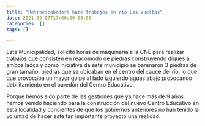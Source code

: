 ```yaml
---
title: "Retroescabadora hace trabajos en río Las Vueltas"
date: 2021-09-07T17:00:00-06:00
categories: []
tags: []

---
```


Esta Municipalidad, solicitó horas de maquinaria a la CNE para realizar trabajos que consisten en reacomodo de piedras construyendo diques a ambos lados y como iniciativa de este municipio se barenaron 3 piedras de gran tamaño, piedras que se ubicaban en el centro del cauce del río, lo que que provocaba un mayor golpe al lado izquierdo aguas abajo provocando debilitamiento en el paredón del Centro Educativo. 

Porque hemos sido parte de las gestiones que ya hace más de 9 años hemos venido haciendo para la construcción del nuevo Centro Educativo en esta localidad y concientes de que los gobiernos anteriores no han tenido la voluntad de hacer este tan importante proyecto una realidad.
